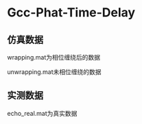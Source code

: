 # Gcc-Phat-Time-Delay

## 仿真数据
wrapping.mat为相位缠绕后的数据 

unwrapping.mat未相位缠绕的数据

## 实测数据
echo_real.mat为真实数据
